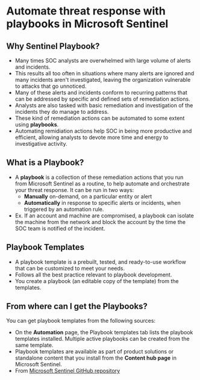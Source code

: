 # Automate threat response with playbooks in Microsoft Sentinel

## Why Sentinel Playbook?

- Many times SOC analysts are overwhelmed with large volume of alerts and incidents.
- This results all too often in situations where many alerts are ignored and many incidents aren't investigated, leaving the organization vulnerable to attacks that go unnoticed.
- Many of these alerts and incidents conform to recurring patterns that can be addressed by specific and defined sets of remediation actions.
- Analysts are also tasked with basic remediation and investigation of the incidents they do manage to address.
- These kind of remediation actions can be automated to some extent using **playbooks**.
- Automating remidiation actions help SOC in being more productive and efficient, allowing analysts to devote more time and energy to investigative activity.

## What is a Playbook?

- A **playbook** is a collection of these remediation actions that you run from Microsoft Sentinel as a routine, to help automate and orchestrate your threat response. It can be run in two ways:
  - **Manually** on-demand, on a particular entity or alert
  - **Automatically** in response to specific alerts or incidents, when triggered by an automation rule.
- Ex. If an account and machine are compromised, a playbook can isolate the machine from the network and block the account by the time the SOC team is notified of the incident.

## Playbook Templates

- A playbook template is a prebuilt, tested, and ready-to-use workflow that can be customized to meet your needs.
- Follows all the best practice relevant to playbook development.
- You create a playbook (an editable copy of the template) from the templates.

## From where can I get the Playbooks?

You can get playbook templates from the following sources:

- On the **Automation** page, the Playbook templates tab lists the playbook templates installed. Multiple active playbooks can be created from the same template.
- Playbook templates are available as part of product solutions or standalone content that you install from the **Content hub page** in Microsoft Sentinel.
- From [Microsoft Sentinel GitHub repository](https://github.com/Azure/Azure-Sentinel/tree/master/Playbooks)
